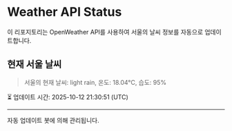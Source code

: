 
# Weather API Status

이 리포지토리는 OpenWeather API를 사용하여 서울의 날씨 정보를 자동으로 업데이트합니다.

## 현재 서울 날씨
> 서울의 현재 날씨: light rain, 온도: 18.04°C, 습도: 95%

⏳ 업데이트 시간: 2025-10-12 21:30:51 (UTC)

---
자동 업데이트 봇에 의해 관리됩니다.
